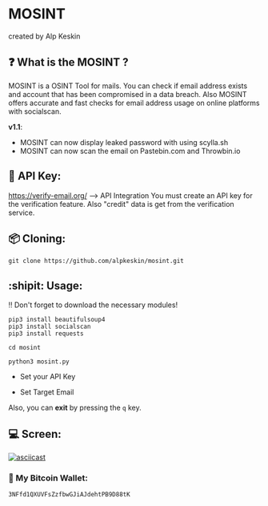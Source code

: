 # MOSINT
created by Alp Keskin

## :question: What is the MOSINT ?
MOSINT is a OSINT Tool for mails. 
You can check if email address exists and account that has been compromised in a data breach.
Also MOSINT offers accurate and fast checks for email address usage on online platforms with socialscan.

**v1.1**:
  - MOSINT can now display leaked password with using scylla.sh
  - MOSINT can now scan the email on Pastebin.com and Throwbin.io

## :key: API Key:
https://verify-email.org/ --> API Integration
You must create an API key for the verification feature.
Also "credit" data is get from the verification service.

## :package: Cloning:
`git clone https://github.com/alpkeskin/mosint.git`

## :shipit: Usage:
:bangbang: Don't forget to download the necessary modules!
```
pip3 install beautifulsoup4
pip3 install socialscan
pip3 install requests
```

`cd mosint`

`python3 mosint.py`

- Set your API Key

- Set Target Email

Also, you can **exit** by pressing the `q` key.

## :computer: Screen:
[![asciicast](https://asciinema.org/a/U0OJD8BPvDDkSkmqkcHmTS2AR.svg)](https://asciinema.org/a/U0OJD8BPvDDkSkmqkcHmTS2AR)

### :money_with_wings: My Bitcoin Wallet:
`3NFfd1QXUVFsZzfbwGJiAJdehtPB9D88tK`
